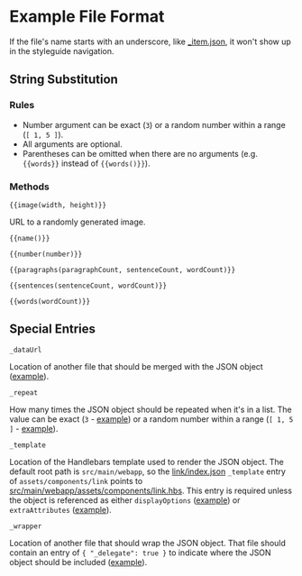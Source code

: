 # Example File Format

If the file's name starts with an underscore, like [_item.json](components/list/_item.json),
it won't show up in the styleguide navigation.

## String Substitution

### Rules

- Number argument can be exact (`3`) or a random number within a range
  (`[ 1, 5 ]`).
- All arguments are optional.
- Parentheses can be omitted when there are no arguments (e.g. `{{words}}`
  instead of `{{words()}}`).

### Methods

`{{image(width, height)}}`

URL to a randomly generated image.

`{{name()}}`

`{{number(number)}}`

`{{paragraphs(paragraphCount, sentenceCount, wordCount)}}`

`{{sentences(sentenceCount, wordCount)}}`

`{{words(wordCount)}}`

## Special Entries

`_dataUrl`

Location of another file that should be merged with the JSON object ([example](components/link/index.json)).

`_repeat`

How many times the JSON object should be repeated when it's in a list.
The value can be exact (`3` - [example](components/list/three-items.json))
or a random number within a range (`[ 1, 5 ]` - [example](components/list/many-items.json)).

`_template`

Location of the Handlebars template used to render the JSON object.
The default root path is `src/main/webapp`, so the [link/index.json](components/link/index.json)
`_template` entry of `assets/components/link` points to [src/main/webapp/assets/components/link.hbs](src/main/webapp/assets/components/link.hbs).
This entry is required unless the object is referenced as either
`displayOptions` ([example](components/list/three-items.json)) or
`extraAttributes` ([example](components/link/index.json)).

`_wrapper`

Location of another file that should wrap the JSON object. That file should
contain an entry of `{ "_delegate": true }` to indicate where the JSON object
should be included ([example](components/link/index.json)).

